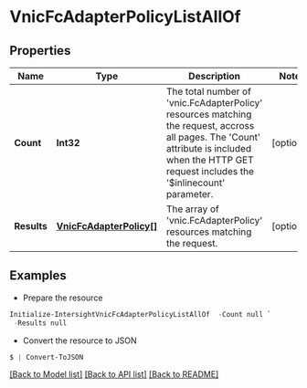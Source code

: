 # VnicFcAdapterPolicyListAllOf
## Properties

Name | Type | Description | Notes
------------ | ------------- | ------------- | -------------
**Count** | **Int32** | The total number of &#39;vnic.FcAdapterPolicy&#39; resources matching the request, accross all pages. The &#39;Count&#39; attribute is included when the HTTP GET request includes the &#39;$inlinecount&#39; parameter. | [optional] 
**Results** | [**VnicFcAdapterPolicy[]**](VnicFcAdapterPolicy.md) | The array of &#39;vnic.FcAdapterPolicy&#39; resources matching the request. | [optional] 

## Examples

- Prepare the resource
```powershell
Initialize-IntersightVnicFcAdapterPolicyListAllOf  -Count null `
 -Results null
```

- Convert the resource to JSON
```powershell
$ | Convert-ToJSON
```

[[Back to Model list]](../README.md#documentation-for-models) [[Back to API list]](../README.md#documentation-for-api-endpoints) [[Back to README]](../README.md)

